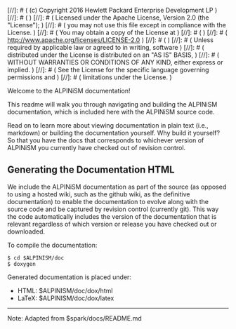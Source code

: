 [//]: # ( (c) Copyright 2016 Hewlett Packard Enterprise Development LP             )
[//]: # (                                                                          )
[//]: # ( Licensed under the Apache License, Version 2.0 (the "License");          )
[//]: # ( you may not use this file except in compliance with the License.         )
[//]: # ( You may obtain a copy of the License at                                  )
[//]: # (                                                                          )
[//]: # (     http://www.apache.org/licenses/LICENSE-2.0                           )
[//]: # (                                                                          )
[//]: # ( Unless required by applicable law or agreed to in writing, software      )
[//]: # ( distributed under the License is distributed on an "AS IS" BASIS,        )
[//]: # ( WITHOUT WARRANTIES OR CONDITIONS OF ANY KIND, either express or implied. )
[//]: # ( See the License for the specific language governing permissions and      )
[//]: # ( limitations under the License.                                           )


Welcome to the ALPINiSM documentation!

This readme will walk you through navigating and building the ALPINiSM 
documentation, which is included here with the ALPINiSM source code. 

Read on to learn more about viewing documentation in plain text (i.e., markdown) 
or building the documentation yourself. Why build it yourself? So that you have 
the docs that corresponds to whichever version of ALPINiSM you currently have 
checked out of revision control.

## Generating the Documentation HTML

We include the ALPINiSM documentation as part of the source (as opposed to using 
a hosted wiki, such as the github wiki, as the definitive documentation) to 
enable the documentation to evolve along with the source code and be captured 
by revision control (currently git). This way the code automatically includes 
the version of the documentation that is relevant regardless of which version 
or release you have checked out or downloaded.

To compile the documentation:

    $ cd $ALPINISM/doc
    $ doxygen
 
Generated documentation is placed under: 
 - HTML: $ALPINISM/doc/dox/html
 - LaTeX: $ALPINISM/doc/dox/latex


---
Note: Adapted from $spark/docs/README.md
